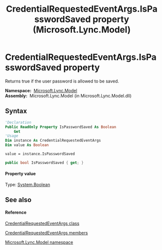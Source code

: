 ﻿---
title: CredentialRequestedEventArgs.IsPasswordSaved property  (Microsoft.Lync.Model)
TOCTitle: 'IsPasswordSaved property '
ms:assetid: P:Microsoft.Lync.Model.CredentialRequestedEventArgs.IsPasswordSaved_DI_3_UC_OCS14MrefLyncWPF
ms:mtpsurl: https://msdn.microsoft.com/en-us/library/microsoft.lync.model.credentialrequestedeventargs.ispasswordsaved_di_3_uc_ocs14mreflyncwpf(v=office.15)
ms:contentKeyID: 48599878
ms.date: 07/28/2014
mtps_version: v=office.15
f1_keywords:
- Microsoft.Lync.Model.CredentialRequestedEventArgs.IsPasswordSaved
dev_langs:
- CSharp
- JScript
- VB
- other
---

# CredentialRequestedEventArgs.IsPasswordSaved property

Returns true if the user password is allowed to be saved.

**Namespace:**  [Microsoft.Lync.Model](microsoft-lync-model-namespace_2.md)  
**Assembly:**  Microsoft.Lync.Model (in Microsoft.Lync.Model.dll)

## Syntax

``` vb
'Declaration
Public ReadOnly Property IsPasswordSaved As Boolean
    Get
'Usage
Dim instance As CredentialRequestedEventArgs
Dim value As Boolean

value = instance.IsPasswordSaved
```

``` csharp
public bool IsPasswordSaved { get; }
```

#### Property value

Type: [System.Boolean](http://msdn2.microsoft.com/en-us/library/a28wyd50)  

## See also

#### Reference

[CredentialRequestedEventArgs class](credentialrequestedeventargs-class-microsoft-lync-model_2.md)

[CredentialRequestedEventArgs members](credentialrequestedeventargs-members-microsoft-lync-model_2.md)

[Microsoft.Lync.Model namespace](microsoft-lync-model-namespace_2.md)

